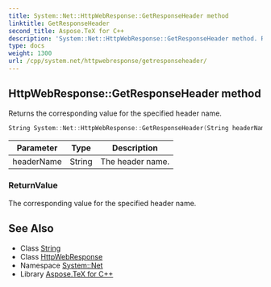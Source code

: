 ```yaml
---
title: System::Net::HttpWebResponse::GetResponseHeader method
linktitle: GetResponseHeader
second_title: Aspose.TeX for C++
description: 'System::Net::HttpWebResponse::GetResponseHeader method. Returns the corresponding value for the specified header name in C++.'
type: docs
weight: 1300
url: /cpp/system.net/httpwebresponse/getresponseheader/
---
```

## HttpWebResponse::GetResponseHeader method


Returns the corresponding value for the specified header name.

```cpp
String System::Net::HttpWebResponse::GetResponseHeader(String headerName)
```


| Parameter | Type | Description |
| --- | --- | --- |
| headerName | String | The header name. |

### ReturnValue

The corresponding value for the specified header name.

## See Also

* Class [String](../../../system/string/)
* Class [HttpWebResponse](../)
* Namespace [System::Net](../../)
* Library [Aspose.TeX for C++](../../../)
